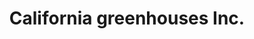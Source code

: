 ---
title: "California greenhouses Inc."
url: /irvine/california-greenhouses-inc/
shop: Garten-Center
---